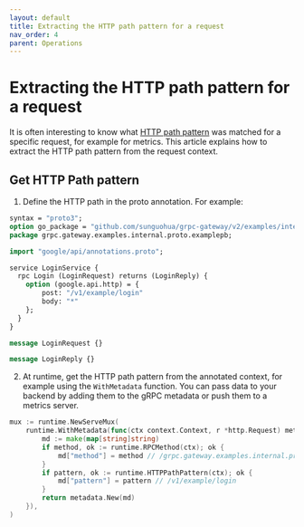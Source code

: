 ```yaml
---
layout: default
title: Extracting the HTTP path pattern for a request
nav_order: 4
parent: Operations
---
```


# Extracting the HTTP path pattern for a request

It is often interesting to know what [HTTP path pattern](https://github.com/googleapis/googleapis/blob/869d32e2f0af2748ab530646053b23a2b80d9ca5/google/api/http.proto#L61-L87) was matched for a specific request, for example for metrics. This article explains how to extract the HTTP path pattern from the request context.

## Get HTTP Path pattern
1. Define the HTTP path in the proto annotation. For example:

```proto
syntax = "proto3";
option go_package = "github.com/sunguohua/grpc-gateway/v2/examples/internal/proto/examplepb";
package grpc.gateway.examples.internal.proto.examplepb;

import "google/api/annotations.proto";

service LoginService {
  rpc Login (LoginRequest) returns (LoginReply) {
    option (google.api.http) = {
        post: "/v1/example/login"
        body: "*"
    };
  }
}

message LoginRequest {}

message LoginReply {}
```

2. At runtime, get the HTTP path pattern from the annotated context, for example using the `WithMetadata` function.
You can pass data to your backend by adding them to the gRPC metadata or push them to a metrics server.

```go
mux := runtime.NewServeMux(
	runtime.WithMetadata(func(ctx context.Context, r *http.Request) metadata.MD {
		md := make(map[string]string)
		if method, ok := runtime.RPCMethod(ctx); ok {
			md["method"] = method // /grpc.gateway.examples.internal.proto.examplepb.LoginService/Login
		}
		if pattern, ok := runtime.HTTPPathPattern(ctx); ok {
			md["pattern"] = pattern // /v1/example/login
		}
		return metadata.New(md)
	}),
)
```